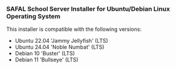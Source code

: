 ### SAFAL School Server Installer for Ubuntu/Debian Linux Operating System

This installer is compatible with the following versions:

- Ubuntu 22.04 'Jammy Jellyfish' (LTS)
- Ubuntu 24.04 'Noble Numbat' (LTS)
- Debian 10 'Buster' (LTS)
- Debian 11 'Bullseye' (LTS)
